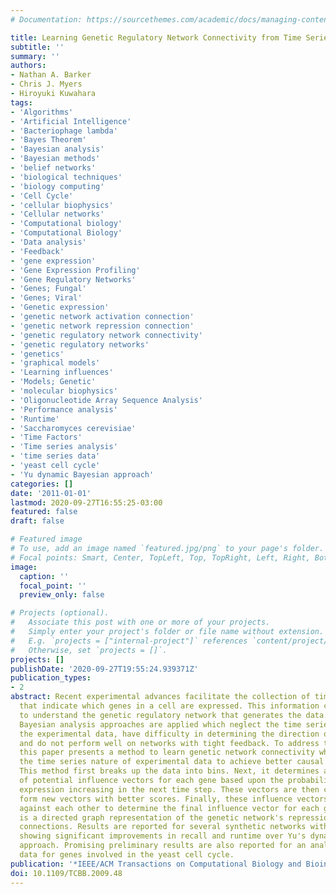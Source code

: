 ```yaml
---
# Documentation: https://sourcethemes.com/academic/docs/managing-content/

title: Learning Genetic Regulatory Network Connectivity from Time Series Data
subtitle: ''
summary: ''
authors:
- Nathan A. Barker
- Chris J. Myers
- Hiroyuki Kuwahara
tags:
- 'Algorithms'
- 'Artificial Intelligence'
- 'Bacteriophage lambda'
- 'Bayes Theorem'
- 'Bayesian analysis'
- 'Bayesian methods'
- 'belief networks'
- 'biological techniques'
- 'biology computing'
- 'Cell Cycle'
- 'cellular biophysics'
- 'Cellular networks'
- 'Computational biology'
- 'Computational Biology'
- 'Data analysis'
- 'Feedback'
- 'gene expression'
- 'Gene Expression Profiling'
- 'Gene Regulatory Networks'
- 'Genes; Fungal'
- 'Genes; Viral'
- 'Genetic expression'
- 'genetic network activation connection'
- 'genetic network repression connection'
- 'genetic regulatory network connectivity'
- 'genetic regulatory networks'
- 'genetics'
- 'graphical models'
- 'Learning influences'
- 'Models; Genetic'
- 'molecular biophysics'
- 'Oligonucleotide Array Sequence Analysis'
- 'Performance analysis'
- 'Runtime'
- 'Saccharomyces cerevisiae'
- 'Time Factors'
- 'Time series analysis'
- 'time series data'
- 'yeast cell cycle'
- 'Yu dynamic Bayesian approach'
categories: []
date: '2011-01-01'
lastmod: 2020-09-27T16:55:25-03:00
featured: false
draft: false

# Featured image
# To use, add an image named `featured.jpg/png` to your page's folder.
# Focal points: Smart, Center, TopLeft, Top, TopRight, Left, Right, BottomLeft, Bottom, BottomRight.
image:
  caption: ''
  focal_point: ''
  preview_only: false

# Projects (optional).
#   Associate this post with one or more of your projects.
#   Simply enter your project's folder or file name without extension.
#   E.g. `projects = ["internal-project"]` references `content/project/deep-learning/index.md`.
#   Otherwise, set `projects = []`.
projects: []
publishDate: '2020-09-27T19:55:24.939371Z'
publication_types:
- 2
abstract: Recent experimental advances facilitate the collection of time series data
  that indicate which genes in a cell are expressed. This information can be used
  to understand the genetic regulatory network that generates the data. Typically,
  Bayesian analysis approaches are applied which neglect the time series nature of
  the experimental data, have difficulty in determining the direction of causality,
  and do not perform well on networks with tight feedback. To address these problems,
  this paper presents a method to learn genetic network connectivity which exploits
  the time series nature of experimental data to achieve better causal predictions.
  This method first breaks up the data into bins. Next, it determines an initial set
  of potential influence vectors for each gene based upon the probability of the gene's
  expression increasing in the next time step. These vectors are then combined to
  form new vectors with better scores. Finally, these influence vectors are competed
  against each other to determine the final influence vector for each gene. The result
  is a directed graph representation of the genetic network's repression and activation
  connections. Results are reported for several synthetic networks with tight feedback
  showing significant improvements in recall and runtime over Yu's dynamic Bayesian
  approach. Promising preliminary results are also reported for an analysis of experimental
  data for genes involved in the yeast cell cycle.
publication: '*IEEE/ACM Transactions on Computational Biology and Bioinformatics*'
doi: 10.1109/TCBB.2009.48
---
```

